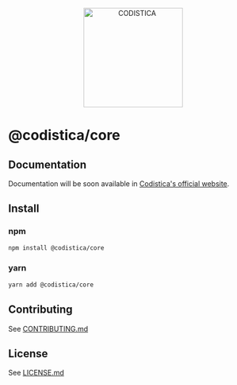 
<!--suppress HtmlDeprecatedAttribute -->

<br/>

<div align="center">
  <a href="https://www.codistica.com">
    <img height="200" src="https://codistica-public.s3-eu-west-1.amazonaws.com/logo-full.png" alt="CODISTICA">
  </a>
  <br>
  
</div>


# @codistica/core

## Documentation

Documentation will be soon available in [Codistica's official website][coidistica-js-docs-url].


## Install

### npm
```bash
npm install @codistica/core
```

### yarn
```bash
yarn add @codistica/core
```

## Contributing

See [CONTRIBUTING.md](https://github.com/codistica/codistica-js/blob/develop/CONTRIBUTING.md)


## License

See [LICENSE.md](https://github.com/codistica/codistica-js/blob/develop/LICENSE.md)


<!--LINKS-->
[coidistica-js-docs-url]: https://www.codistica.com/